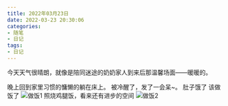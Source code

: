 ```yaml
---
title: 2022年03月23日
date: 2022-03-23 20:30:06
categories:
- 随笔
- 日记
tags:
- 日记
---
```


今天天气很晴朗，就像是陪同迷途的奶奶家人到来后那温馨场面——暖暖的。

晚上回到家里习惯的慵懒的躺在床上。
被冷醒了，发了一会呆~。 肚子饿了
该做饭了
![做饭1](https://feizhufanfan.oss-cn-hangzhou.aliyuncs.com/blog/20220324003525.png)
照烧鸡腿饭，看来还有进步的空间
![做饭2](https://feizhufanfan.oss-cn-hangzhou.aliyuncs.com/blog/20220324003559.png)
